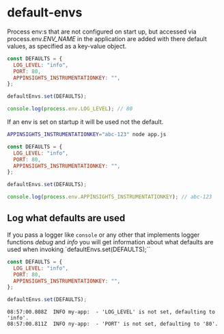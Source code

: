 # default-envs

 Process env:s that are not configured on start up, but accessed via process.env.*ENV_NAME* in the application are added with there default values, as specified as a key-value object.

```javascript
const DEFAULTS = {
  LOG_LEVEL: "info",
  PORT: 80,
  APPINSIGHTS_INSTRUMENTATIONKEY: "",
};

defaultEnvs.set(DEFAULTS);

console.log(process.env.LOG_LEVEL); // 80

```

If an env is set on startup it will be used not the default.

```bash
APPINSIGHTS_INSTRUMENTATIONKEY="abc-123" node app.js
```

```javascript
const DEFAULTS = {
  LOG_LEVEL: "info",
  PORT: 80,
  APPINSIGHTS_INSTRUMENTATIONKEY: "",
};

defaultEnvs.set(DEFAULTS);

console.log(process.env.APPINSIGHTS_INSTRUMENTATIONKEY); // abc-123

```

## Log what defaults are used

If you pass a logger like `console` or any other that implements logger functions *debug* and *info* you will get information about what defaults are used when invoking `defaultEnvs.set(DEFAULTS);``

```javascript
const DEFAULTS = {
  LOG_LEVEL: "info",
  PORT: 80,
  APPINSIGHTS_INSTRUMENTATIONKEY: "",
};

defaultEnvs.set(DEFAULTS);
```

```log
08:57:00.808Z  INFO my-app:  - 'LOG_LEVEL' is not set, defaulting to 'info'.
08:57:00.811Z  INFO ny-app:  - 'PORT' is not set, defaulting to '80'.
```